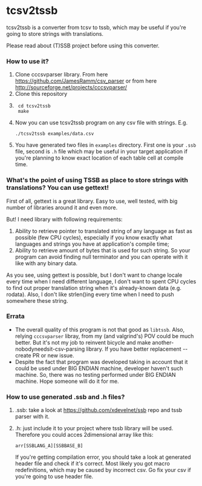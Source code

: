 # tcsv2tssb

tcsv2tssb is a converter from tcsv to tssb, which may be useful if you're going to store strings with translations.

Please read about (T)SSB project before using this converter.

### How to use it?

1. Clone cccsvparser library. From here https://github.com/JamesRamm/csv_parser or from here http://sourceforge.net/projects/cccsvparser/
2. Clone this repository
3. ```
    cd tcsv2tssb
    make
    ```
4. Now you can use tcsv2tssb program on any csv file with strings. E.g.
    ```
    ./tcsv2tssb examples/data.csv
    ```
5. You have generated two files in `examples` directory. First one is your `.ssb` file, second is `.h` file which may be useful in your target application if you're planning to know exact location of each table cell at compile time.

### What's the point of using TSSB as place to store strings with translations? You can use gettext!

First of all, gettext is a great library. Easy to use, well tested, with big number of libraries around it and even more.

But! I need library with following requirements:

1) Ability to retrieve pointer to translated string of any language as fast as possible (few CPU cycles), especially if you know exactly what languages and strings you have at application's compile time;
2) Ability to retrieve amount of bytes that is used for such string. So your program can avoid finding null terminator and you can operate with it like with any binary data.

As you see, using gettext is possible, but I don't want to change locale every time when I need different language, I don't want to spent CPU cycles to find out proper translation string when it's already-known data (e.g. rodata). Also, I don't like strlen()ing every time when I need to push somewhere these string.

### Errata

 * The overall quality of this program is not that good as `libtssb`. Also, relying `cccsvparser` libray, from my (and valgrind's) POV could be much better. But it's not my job to reinvent bicycle and make another-nobodyneedsit-csv-parsing library. If you have better replacement -- create PR or new issue.
 * Despite the fact that program was developed taking in account that it could be used under BIG ENDIAN machine, developer haven't such machine. So, there was no testing performed under BIG ENDIAN machine. Hope someone will do it for me.

### How to use generated .ssb and .h files?

1) .ssb: take a look at https://github.com/xdevelnet/ssb repo and tssb parser with it.
2) .h: just include it to your project where tssb library will be used. Therefore you could acces 2dimensional array like this:
   ```
   arr[SSBLANG_A][SSBBASE_B]
   ```

   If you're getting compilation error, you should take a look at generated header file and check if it's correct. Most likely you got macro redefinitions, which may be caused by incorrect csv. Go fix your csv if you're going to use header file.
